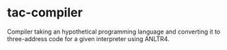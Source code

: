 # tac-compiler
Compiler taking an hypothetical programming language and converting it to three-address code for a given interpreter using ANLTR4.
